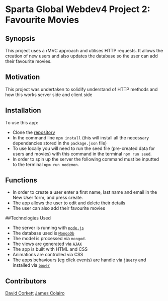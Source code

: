 # Sparta Global Webdev4 Project 2: Favourite Movies

## Synopsis
This project uses a rMVC approach and utilises HTTP requests. It allows the creation of new users and also updates the database so the user can add their favourite movies.


## Motivation

This project was undertaken to solidify understand of HTTP methods and how this works server side and client side

## Installation

To use this app:
* Clone the [repository](https://github.com/jcolairo/users-movie-mvc.git)
* In the command line `npm install` (this will install all the necessary dependancies stored in the `package.json` file)
* To use locally you will need to run the seed file (pre-created data for users and movies) with this command in the terminal `npm run seed`.
* In order to spin up the server the following command must be inputted to the terminal `npm run nodemon`.

## Functions
* In order to create a user enter a first name, last name and email in the New User form, and press create.
* The app allows the user to edit and delete their details
* The user can also add their favourite movies

##Technologies Used
* The server is running with [`node.js`](https://nodejs.org/en/)
* The database used is [`MongoDb`](https://www.mongodb.com/)
* The model is processed via `mongod`.
* The views are generated via [`AJAX`](https://developer.mozilla.org/en-US/docs/AJAX)
* The app is built with HTML and CSS
* Animations are controlled via CSS
* The apps behaviours (eg click events) are handle via [`jQuery`](https://jquery.com/) and installed via [`bower`](https://bower.io/)

## Contributors

[David Corkett](https://github.com/morkett)
[James Colairo](https://github.com/jcolairo)
